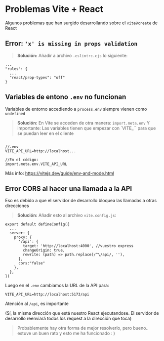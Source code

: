 # Problemas Vite + React

Algunos problemas que han surgido desarrollando sobre el `vite@create` de React

## Error: `'x' is missing in props validation`

> **Solución:** Añadir a archivo `.eslintrc.cjs` lo siguiente:

```JS
...
"rules": {
  ...
  "react/prop-types": "off"
}
```

## Variables de entono `.env` no funcionan

Variables de entorno accediendo a `process.env` siempre vienen como `undefined`

> **Solución:** En Vite se acceden de otra manera: `import.meta.env`
> Y importante:
> Las variables tienen que empezar con `VITE\_`` para que se puedan leer en el cliente

```

//.env
VITE_API_URL=http://localhost...

//En el código:
import.meta.env.VITE_API_URL
```

Más info: https://vitejs.dev/guide/env-and-mode.html

## Error CORS al hacer una llamada a la API

Eso es debido a que el servidor de desarrollo bloquea las llamadas a otras direcciones

> **Solución:** Añadir esto al archivo `vite.config.js`:

```JS
export default defineConfig({
  ...
  server: {
    proxy: {
      '/api': {
        target: 'http://localhost:4000', //vuestro express
        changeOrigin: true,
        rewrite: (path) => path.replace(/^\/api/, ''),
      },
      cors:"false"
    },
  },
})
```

Luego en el `.env` cambiamos la URL de la API para:

```
VITE_API_URL=http://localhost:5173/api
```

Atención al `/api`, es importante

(Sí, la misma dirección que está nuestro React ejecutandose. El servidor de desarrollo reenviará todos los request a la dirección que toca)

> Probablemente hay otra forma de mejor resolverlo, pero bueno.. estuve un buen rato y esto me ha funcionado : )
